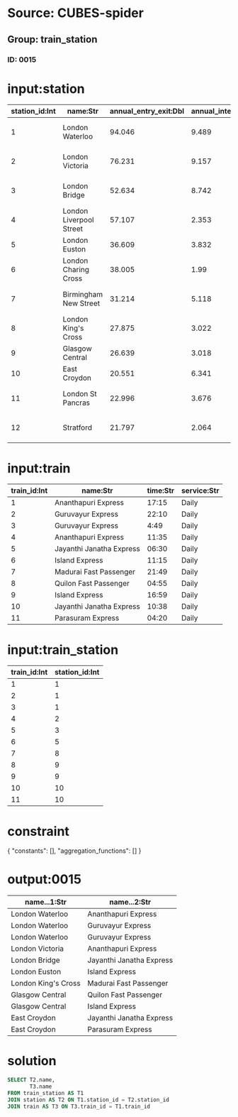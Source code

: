 # Source: CUBES-spider
## Group: train_station
### ID: 0015

# input:station

| station_id:Int | name:Str | annual_entry_exit:Dbl | annual_interchanges:Dbl | total_passengers:Dbl | location:Str | main_services:Str | number_of_platforms:Int |
|---|---|---|---|---|---|---|---|
| 1 | London Waterloo | 94.046 | 9.489 | 103.534 | London | South Western Main Line West of England Main Line | 19 |
| 2 | London Victoria | 76.231 | 9.157 | 85.38 | London | Brighton Main Line Chatham Main Line | 19 |
| 3 | London Bridge | 52.634 | 8.742 | 61.376 | London | South Eastern Main Line Thameslink | 12 |
| 4 | London Liverpool Street | 57.107 | 2.353 | 59.46 | London | Great Eastern Main Line West Anglia Main Line | 18 |
| 5 | London Euston | 36.609 | 3.832 | 40.44 | London | West Coast Main Line | 18 |
| 6 | London Charing Cross | 38.005 | 1.99 | 39.995 | London | South Eastern Main Line | 6 |
| 7 | Birmingham New Street | 31.214 | 5.118 | 36.331 | Birmingham | West Coast Main Line Cross Country Route | 13 |
| 8 | London King's Cross | 27.875 | 3.022 | 30.896 | London | East Coast Main Line | 12 |
| 9 | Glasgow Central | 26.639 | 3.018 | 29.658 | Glasgow | West Coast Main Line | 17 |
| 10 | East Croydon | 20.551 | 6.341 | 26.892 | London | Brighton Main Line | 6 |
| 11 | London St Pancras | 22.996 | 3.676 | 26.672 | London | Midland Main Line Thameslink High-Speed 1 Eurostar | 15 |
| 12 | Stratford | 21.797 | 2.064 | 23.862 | London | Great Eastern Main Line Lea Valley Lines | 15 |

# input:train

| train_id:Int | name:Str | time:Str | service:Str |
|---|---|---|---|
| 1 | Ananthapuri Express | 17:15 | Daily |
| 2 | Guruvayur Express | 22:10 | Daily |
| 3 | Guruvayur Express | 4:49 | Daily |
| 4 | Ananthapuri Express | 11:35 | Daily |
| 5 | Jayanthi Janatha Express | 06:30 | Daily |
| 6 | Island Express | 11:15 | Daily |
| 7 | Madurai Fast Passenger | 21:49 | Daily |
| 8 | Quilon Fast Passenger | 04:55 | Daily |
| 9 | Island Express | 16:59 | Daily |
| 10 | Jayanthi Janatha Express | 10:38 | Daily |
| 11 | Parasuram Express | 04:20 | Daily |

# input:train_station

| train_id:Int | station_id:Int |
|---|---|
| 1 | 1 |
| 2 | 1 |
| 3 | 1 |
| 4 | 2 |
| 5 | 3 |
| 6 | 5 |
| 7 | 8 |
| 8 | 9 |
| 9 | 9 |
| 10 | 10 |
| 11 | 10 |

# constraint

{
  "constants": [],
  "aggregation_functions": []
}

# output:0015

| name...1:Str | name...2:Str |
|---|---|
| London Waterloo | Ananthapuri Express |
| London Waterloo | Guruvayur Express |
| London Waterloo | Guruvayur Express |
| London Victoria | Ananthapuri Express |
| London Bridge | Jayanthi Janatha Express |
| London Euston | Island Express |
| London King's Cross | Madurai Fast Passenger |
| Glasgow Central | Quilon Fast Passenger |
| Glasgow Central | Island Express |
| East Croydon | Jayanthi Janatha Express |
| East Croydon | Parasuram Express |

# solution

```sql
SELECT T2.name,
       T3.name
FROM train_station AS T1
JOIN station AS T2 ON T1.station_id = T2.station_id
JOIN train AS T3 ON T3.train_id = T1.train_id
```
